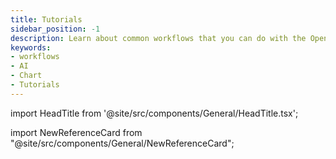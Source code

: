 ```yaml
---
title: Tutorials
sidebar_position: -1
description: Learn about common workflows that you can do with the OpenBB Terminal Pro.
keywords:
- workflows
- AI
- Chart
- Tutorials
---
```


import HeadTitle from '@site/src/components/General/HeadTitle.tsx';

<HeadTitle title="Tutorials | OpenBB Terminal Docs" />

import NewReferenceCard from "@site/src/components/General/NewReferenceCard";

<ul className="grid grid-cols-1 gap-4 -ml-6">

<NewReferenceCard
    title="Bring your own data"
    description="This guide provides detailed instructions on how to import your own data into Terminal Pro using various methods. This allows for greater flexibility and customization in data analysis."
    url="/terminal/tutorials/bring-data"
/>

<NewReferenceCard
    title="Customizability"
    description="Learn how to customize your Terminal Pro experience to suit your specific needs and preferences."
    url="/terminal/tutorials/customizability"
/>

<NewReferenceCard
    title="AI Insights"
    description="Discover how to leverage AI-powered insights to enhance your analysis and decision-making process in Terminal Pro."
    url="/terminal/tutorials/ai-insights"
/>

<NewReferenceCard
    title="Earnings Update"
    description="Learn how to efficiently track and analyze earnings updates for your selected companies using Terminal Pro."
    url="/terminal/tutorials/earnings-update"
/>

<NewReferenceCard
    title="Layouts and Watchlist"
    description="In this workflow you will create a new dashboard from the analyst template, add a new ticker to the Watchlist and then change the selection to the newly added ticker."
    url="/terminal/tutorials/layouts-watchlist"
/>

<NewReferenceCard
    title="Create a custom report"
    description="In this guide, learn how to create a custom report using OpenBB Terminal Pro, including creating a new dashboard, adding widgets, creating a group, and exporting to PDF."
    url="/terminal/tutorials/report"
/>

<NewReferenceCard
    title="Leverage AI"
    description="This workflow is about leveraging AI to enhance your workflow. You will chat with a News article and ask it to summarize the main points, use OpenBB copilot to change the theme from light to dark or vice versa, and chat with the Earning Transcript to compare a company's performance with the last quarter."
    url="/terminal/tutorials/ai"
/>

<NewReferenceCard
    title="Charts from raw data"
    description="In this guide, learn how to build your own charts from raw data using OpenBB Terminal Pro. You will create a chart to visualize the EBITDA ratio trends over the past 5 years using the Income Statement widget, update the Chart title, and download the Chart to PNG."
    url="/terminal/tutorials/data-to-charts"
/>

<NewReferenceCard
    title="Overlay time series"
    description="This workflow involves overlaying time series from multiple asset classes. You will plot the price performance of the S&P 500 together with your favorite stock, overlay the Financials (Revenue / EBITDA / Net Income) of your favorite stock with its price, and overlay the GDP growth rate with the Unemployment rate of the US."
    url="/terminal/tutorials/overlay"
/>

</ul>
